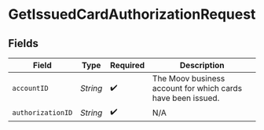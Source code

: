 # GetIssuedCardAuthorizationRequest


## Fields

| Field                                                       | Type                                                        | Required                                                    | Description                                                 |
| ----------------------------------------------------------- | ----------------------------------------------------------- | ----------------------------------------------------------- | ----------------------------------------------------------- |
| `accountID`                                                 | *String*                                                    | :heavy_check_mark:                                          | The Moov business account for which cards have been issued. |
| `authorizationID`                                           | *String*                                                    | :heavy_check_mark:                                          | N/A                                                         |